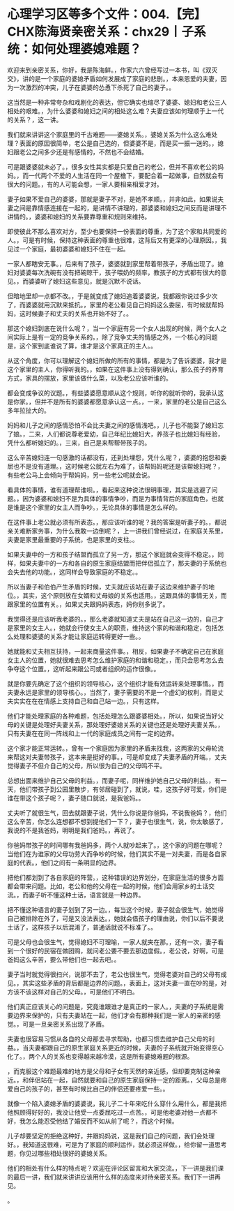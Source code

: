 # 心理学习区等多个文件：004.【完】CHX陈海贤亲密关系：chx29丨子系统：如何处理婆媳难题？

欢迎来到亲密关系，你好，我是陈海鲜。，作家六六曾经写过一本书，叫《双灭交》，讲的是一个家庭的婆媳矛盾如何发展成了家庭的悲剧。，本来恩爱的夫妻，因为一次激烈的冲突，儿子在婆婆的怂恿下杀死了自己的妻子。。

这当然是一种非常夸杂和戏剧化的表达，但它确实也缩尽了婆婆、媳妇和老公三人相处的艰难。，为什么婆婆和媳妇之间的相处这么难？夫妻应该如何理顺于上一代的关系？，这一讲。

我们就来讲讲这个家庭里的千古难题——婆媳关系。，婆媳关系为什么这么难处理？表面的原因很简单，老公是自己选的，但婆婆不是，而是买一振一送的。，媳妇跟老公之间多少还是有感情的，不然也不会结婚。

可是跟婆婆就未必了。，很多女性其实都是只爱自己的老公，但并不喜欢老公的妈妈。，而一代两个不爱的人生活在同一个屋檐下，要配合着一起做事，自然就会有很大的问题。，有的人可能会想，一家人要相亲相爱才对。

妻子如果不爱自己的婆婆，那就是妻子不对，是她不孝顺。，并非如此，如果说夫妻之间是靠情感连接在一起的，是讲情不讲理的，那婆婆和媳妇之间反而是讲理不讲情的。，婆婆和媳妇的关系要靠尊重和规则来维持。

即使彼此不那么喜欢对方，至少也要保持一份表面的尊重，为了这个家和共同爱的人。，可是有时候，保持这种表面的尊重也很难，这背后又有更深的心理原因。，我见过一个家庭，最初婆婆和媳妇不住在一起。

一家人都瞎安无事。，后来有了孩子，婆婆就到家里帮着带孩子，矛盾出现了。媳妇对婆婆每次洗碗有没有把碗晾干，孩子喂奶的频率，教孩子的方式都有很大的意见。，而婆婆听了媳妇这些意见，就是沉默不说话。

但暗地里却一点都不改。，于是就变成了媳妇追着婆婆说，我都跟你说过多少次了，而婆婆就用沉默来抵抗。，家里的老公看见自己妈妈这么委屈，有时候就帮妈妈，这时候妻子和丈夫的关系也开始不好了。。

那这个媳妇到底在说什么呢？，当一个家庭有另一个女人出现的时候，两个女人之间实际上是有一定的竞争关系的。，除了竞争丈夫的情感之外，一个核心的问题是，这个家到底谁说了算，谁才是这个家真正的主人。。

从这个角度，你可以理解这个媳妇所做的所有的事情，都是为了告诉婆婆，我才是这个家里的主人，你得听我的。，如果在这件事上没有得到确认，那么孩子的养育方式，家具的摆放，家里该做什么菜，以及老公应该听谁的。

都会变成争议的议题。，有些婆婆愿意顺从这个规则，听你的就听你的，我承认这是你家。，但并不是所有的婆婆都愿意承认这一点。，一来，家里的老公是自己这么多年拉扯大的。

妈妈和儿子之间的感情恐怕不会比夫妻之间的感情浅吧。，儿子也不能娶了媳妇忘了娘。，二来，人们都说尊老爱幼，自己年纪比媳妇大，养孩子也比媳妇有经验，凭什么都听媳妇的。，三来，自己是来帮帮带孩子的。

这么辛苦媳妇连一句感激的话都没有，还到处埋怨，凭什么呢？，婆婆的抱怨和委屈也不是没有道理。，这时候老公就左右为难了，该帮妈妈呢还是该帮媳妇呢？，有些老公马上会倾向于帮妈妈，另一些老公呢就会说。

看具体的事情，谁有道理帮谁呗。，看起来这种说法很明事理，其实是逃避了问题。，因为婆婆和媳妇不是为具体的事情争吵，而是为事情背后的家庭角色，也就是谁是这个家里的女主人而争吵。，无论具体的事情是怎么样的。

在这件事上老公就必须有所表态。，那应该听谁的呢？我的答案是听妻子的。，都说亲关难断家务事，为什么我敢一边倒呢？，上一讲我们曾经说过，在家庭关系里，夫妻是家里最重要的子系统，也是家里的支柱。。

如果夫妻中的一方和孩子结盟而孤立了另一方，那这个家庭就会变得不稳定。，同样，如果夫妻中的一方和各自的原生家庭结盟而把伴侣孤立了，那夫妻的子系统也会失去他的功能。，这同样会导致家庭的不稳定。。

所以当妻子和伯伯产生矛盾的时候，丈夫就应该站在妻子这边来维护妻子的地位。，其实，这个原则放在女婿和丈母娘的关系也适用。，这跟具体的事情无关，而跟家里的位置有关。，如果丈夫跟妈妈表态，妈你别多说了。

我觉得还是应该听我老婆的。，那么老婆就知道丈夫是站在自己这一边的，自己才是家里的女主人。，她就会行使女主人的职责，维持这个家的和谐和稳定，包括怎么处理和婆婆的关系才能让家庭运转得更好一些。。

她就能和丈夫相互扶持，一起来商量这件事。，相反，如果妻子不确定自己在家庭女主人的位置，她就很难去思考怎么维护家庭的和谐和稳定。，而只会思考怎么去争夺这个位置。，这听起来跟公司或者组织的运作很像。。

就是你要先确定了这个组织的领导核心，这个组织才能有效运转来处理事情。，而夫妻永远是家里的领导核心。，当然了，妻子需要的不是一个虚幻的权利，而是丈夫实实在在在情感上支持自己和自己站一边。，只有这样。

他们才能处理家庭的各种难题，包括处理怎么跟婆婆相处。，所以，如果说当好父母的关键是处理好夫妻关系，那处理好婆媳关系的关键也还是处理好夫妻关系。，只有夫妻在在同一阵线和上一代的家庭成员之间有一定的边界。

这个家才能正常运转。，曾有一个家庭因为家里的矛盾来找我，这两家的父母轮流来帮这对夫妻带孩子，这本来是挺好的事。，可是却变成了夫妻矛盾的开端。，丈夫觉得妻子不但介自己的父母，所以很为自己的父母鸣不平。

总想出面来维护自己父母的利益。，而妻子呢，同样维护她自己父母的利益。，有一天，他们带孩子到公园里散步，有邻居碰到了，就说，哇，这孩子好可爱，你们是谁在带这个孩子呢？，妻子随口就说，是我爸妈。。

丈夫听了就很生气，回去就跟妻子说，凭什么你说是你爸妈，不说我爸妈？，他们这么辛苦，你怎么连想都不想到提他们一下？，妻子也很生气，说，你太敏感了，我说的不是我爸妈，明明是我们爸妈。，再说了。

你爸妈带孩子的时间哪有我爸妈多，两个人就吵起来了。，这个家的问题在哪呢？当他们在为谁家的父母功劳大而争吵的时候，他们其实不是一对夫妻，而是各自家庭的代表。，他们之间有一条明显的边界。

把他们都划到了各自家庭的阵营。，这种错误的边界划分，在家庭生活的很多方面都会带来问题。比如，老公和他的父母在一起的时候，他们会用家乡的土话交流。，而妻子听不懂这种土话，语言就是一种边界。

把不懂这种语言的妻子划到了另一边。，每当这个时候，妻子就会很生气，她觉得自己被排除在外了，可是又没法表达。，她就会借孩子的理由说，你们以后不要说土话了，这样孩子以后混淆了，普通话就说不标准了。。

可是父母也会很生气，觉得媳妇不可理喻，一家人就夹在那。，还有一次，妻子看到一个很好的民宿在做团购，就问老公要不要去那边度假。，老公说，好啊，可是爸妈这么辛苦，要么带他们也一起去吧。。

妻子当时就觉得很扫兴，说那不去了，老公也很生气，觉得老婆对自己的父母有成见。，其实这些矛盾的背后都是边界的问题。，表面上，这对夫妻一直在吵的是，对方该不该这样对自己的父母。，可是他们不明白。

他们真正应该关心的问题是，究竟谁跟谁才是真正的一家人。，夫妻的子系统是需要边界来保护的，只有夫妻站在一起，他们才会有那种我们是一家人的亲密的感觉。，可是一旦亲密关系出现了矛盾。

夫妻也很容易习惯从各自的父母那去寻求帮助，也都习惯去维护自己父母的利益。，当夫妻都跟自己的原生家庭关系更近的时候，夫妻的子系统就开始变得空心化了。，两个人的关系也变得越来越冷漠，这是所有婆媳难题的根源。

，而克服这个难题最难的地方是父母和子女有天然的亲近感，但却要克制这种亲近。，和伴侣站在一起，自然就要和自己的原生家庭保持一定的距离。，父母总是疼爱自己的孩子的，甚至有时候比自己的伴侣还要疼爱一些。。

就像一个陷入婆媳矛盾的婆婆说，我儿子二十年来吃什么穿什么用什么，都是我把他照顾得好好的，我没让他受一点委屈吃过一点苦。，可是他老婆对他一点都不好，我怎么能忍受他结了婚反而不如从前了呢？，而这个时候。

儿子却要坚定的拒绝这种好，并跟妈妈说，这是我们自己的问题，我们会处理好。，我知道这很难，可是为了家庭的顺利运作，就必须这样做。，给你留一道思考题，你见过哪些相处很好的婆媳关系。

他们的相处有什么样的特点呢？欢迎在评论区留言和大家交流。，下一讲是我们课的最后一讲，我们就来讲讲应该用什么样的态度来对待亲密关系。我们下一讲再见。

。